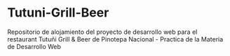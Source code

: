 # Tutuni-Grill-Beer
Repositorio de alojamiento del proyecto de desarrollo web para el restaurant Tutuñi Grill &amp; Beer de Pinotepa Nacional - Practica de la Materia de Desarrollo Web
